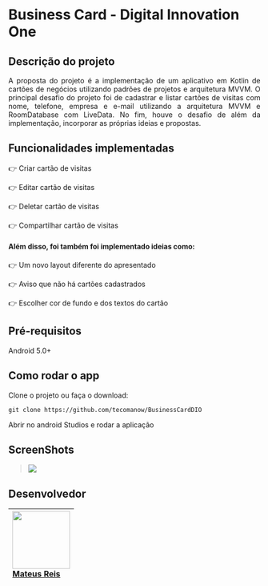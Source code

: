 # Business Card - Digital Innovation One

## Descrição do projeto

<p align="justify">
  A proposta do projeto é a implementação de um aplicativo em Kotlin de cartões de negócios utilizando padrões de projetos e arquitetura MVVM. O principal desafio do projeto foi  de cadastrar e listar cartões de visitas com nome, telefone, empresa e e-mail utilizando a arquitetura MVVM e RoomDatabase com LiveData. No fim, houve o desafio de além da implementação, incorporar as próprias ideias e propostas.
</p>

## Funcionalidades implementadas

:point_right: Criar cartão de visitas

:point_right: Editar cartão de visitas

:point_right: Deletar cartão de visitas

:point_right: Compartilhar cartão de visitas

#### Além disso, foi também foi implementado ideias como:

:point_right: Um novo layout diferente do apresentado

:point_right: Aviso que não há cartões cadastrados

:point_right: Escolher cor de fundo e dos textos do cartão 

## Pré-requisitos

Android 5.0+

## Como rodar o app

Clone o projeto ou faça o download: 

```
git clone https://github.com/tecomanow/BusinessCardDIO
```

Abrir no android Studios e rodar a aplicação

## ScreenShots

> ![](https://github.com/tecomanow/BusinessCardDIO/blob/main/screenshots.png?raw=true)

## Desenvolvedor

| <img src="https://avatars.githubusercontent.com/u/51213060?v=4" width=115><br>[Mateus Reis](https://github.com/tecomanow) |
| :----------------------------------------------------------- |
